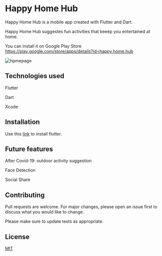 # Happy Home Hub

Happy Home Hub is a mobile app created with Flutter and Dart.

Happy Home Hub suggestes fun activities that keeep you entertained at home. 

You can install it on Google Play Store
https://play.google.com/store/apps/details?id=happy.home.hub

![hpmepage](https://user-images.githubusercontent.com/52077647/82753153-882b1400-9dfe-11ea-91d4-147ae5c472d4.png)


## Technologies used
Flutter

Dart

Xcode

## Installation

Use this [link](https://flutter.dev/docs/get-started/install) to install flutter.

## Future features

After Covid-19: outdoor activity suggestion

Face Detection

Social Share

## Contributing
Pull requests are welcome. For major changes, please open an issue first to discuss what you would like to change.

Please make sure to update tests as appropriate.

## License
[MIT](https://choosealicense.com/licenses/mit/)
